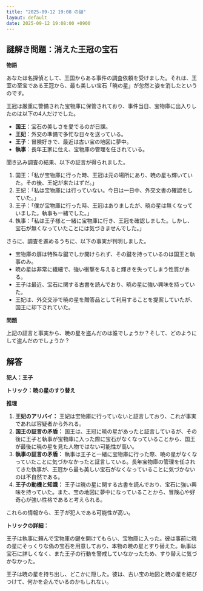 ```yaml
---
title: "2025-09-12 19:08 の謎"
layout: default
date: 2025-09-12 19:08:00 +0900
---
```

## 謎解き問題：消えた王冠の宝石

**物語**

あなたは名探偵として、王国からある事件の調査依頼を受けました。それは、王室の至宝である王冠から、最も美しい宝石「暁の星」が忽然と姿を消したというのです。

王冠は厳重に警備された宝物庫に保管されており、事件当日、宝物庫に出入りしたのは以下の4人だけでした。

*   **国王**：宝石の美しさを愛でるのが日課。
*   **王妃**：外交の準備で多忙な日々を送っている。
*   **王子**：冒険好きで、最近は古い宝の地図に夢中。
*   **執事**：長年王家に仕え、宝物庫の管理を任されている。

聞き込み調査の結果、以下の証言が得られました。

1.  国王：「私が宝物庫に行った時、王冠は元の場所にあり、暁の星も輝いていた。その後、王妃が来たはずだ。」
2.  王妃：「私は宝物庫には行っていない。今日は一日中、外交文書の確認をしていた。」
3.  王子：「僕が宝物庫に行った時、王冠はありましたが、暁の星は無くなっていました。執事も一緒でした。」
4.  執事：「私は王子様と一緒に宝物庫に行き、王冠を確認しました。しかし、宝石が無くなっていたことには気づきませんでした。」

さらに、調査を進めるうちに、以下の事実が判明しました。

*   宝物庫の扉は特殊な鍵でしか開けられず、その鍵を持っているのは国王と執事のみ。
*   暁の星は非常に繊細で、強い衝撃を与えると輝きを失ってしまう性質がある。
*   王子は最近、宝石に関する古書を読んでおり、暁の星に強い興味を持っていた。
*   王妃は、外交交渉で暁の星を贈答品として利用することを提案していたが、国王に却下されていた。

**問題**

上記の証言と事実から、暁の星を盗んだのは誰でしょうか？そして、どのようにして盗んだのでしょうか？

## 解答

**犯人：王子**

**トリック：暁の星のすり替え**

**推理**

1.  **王妃のアリバイ：** 王妃は宝物庫に行っていないと証言しており、これが事実であれば容疑者から外れる。
2.  **国王の証言の矛盾：** 国王は、王冠に暁の星があったと証言しているが、その後に王子と執事が宝物庫に入った際に宝石がなくなっていることから、国王が最後に暁の星を見た人物ではない可能性が高い。
3.  **執事の証言の矛盾：** 執事は王子と一緒に宝物庫に行った際、暁の星がなくなっていたことに気づかなかったと証言している。長年宝物庫の管理を任されてきた執事が、王冠から最も美しい宝石がなくなっていることに気づかないのは不自然である。
4.  **王子の動機と知識：** 王子は暁の星に関する古書を読んでおり、宝石に強い興味を持っていた。また、宝の地図に夢中になっていることから、冒険心や好奇心が強い性格であると考えられる。

これらの情報から、王子が犯人である可能性が高い。

**トリックの詳細：**

王子は執事に頼んで宝物庫の鍵を開けてもらい、宝物庫に入った。彼は事前に暁の星にそっくりな偽の宝石を用意しており、本物の暁の星とすり替えた。執事は宝石に詳しくなく、また王子の行動を警戒していなかったため、すり替えに気づかなかった。

王子は暁の星を持ち出し、どこかに隠した。彼は、古い宝の地図と暁の星を結びつけて、何かを企んでいるのかもしれない。
